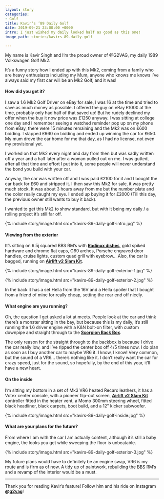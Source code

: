 ```yaml
---
layout: story
categories:
- Golf
title: Kavir’s ’89 Daily Golf
date: 2019-09-21 23:00:00 +0000
intro: I just wished my daily looked half as good as this one!
image_path: stories/kavirs-89-daily-golf

---
```

My name is Kavir Singh and I’m the proud owner of @G2VAG, my daily 1989 Volkswagen Golf Mk2.

It’s a funny story how I ended up with this Mk2, coming from a family who are heavy enthusiasts including my Mum, anyone who knows me knows I’ve always said my first car will be an Mk2 Golf, and it was!

#### How did you get it?

I saw a 1.6 Mk2 Golf Driver on eBay for sale, I was 16 at the time and tried to save as much money as possible. I offered the guy on eBay £1000 at the time, probably only had half of that saved up! But he rudely declined my offer when the buy it now price was £1250 anyway. I was sitting at college one day and I remember seeing a watched reminder pop up on my phone from eBay, there were 15 minutes remaining and the Mk2 was on £600 bidding. I slapped £660 on bidding and ended up winning the car for £650. My mum drove the car home for me that day, as I had no license, not even my provisional yet.

I worked on that Mk2 every night and day from then but was sadly written off a year and a half later after a woman pulled out on me. I was gutted, after all that time and effort I put into it, some people will never understand the bond you build with your car.

Anyway, the car was written off and I was paid £2100 for it and I bought the car back for £60 and stripped it. I then saw this Mk2 for sale, it was pretty much stock. It was about 3 hours away from me but the number plate and the color really caught my eye. I ended up buying it for £2000 (Till this day, the previous owner still wants to buy it back).

I wanted to get this Mk2 to show standard, but with it being my daily / a rolling project it’s still far off.

{% include story/image.html src="kavirs-89-daily-golf-intro.jpg" %}

#### Viewing from the exterior

It’s sitting on 9.5j squared BBS RM’s with [**Radinox dishes**](http://www.schmidt-wheels.com/radinox/), gold spiked hardware and chrome flat caps, G60 arches, Porsche engraved door handles, cruise lights, custom quad grill with eyebrow... Also, the car is bagged, running on [**Airlift v2 Slam Kit**](https://www.airliftperformance.com/product-lines/slam-air-suspension/).

{% include story/image.html src="kavirs-89-daily-golf-exterior-1.jpg" %}

{% include story/image.html src="kavirs-89-daily-golf-exterior-2.jpg" %}

In the back it has a set Hella from the 16V and a Hella spoiler that I bought from a friend of mine for really cheap, setting the rear end off nicely.

#### What engine are you running?

Oh, the question I get asked a lot at meets. People look at the car and think there’s a monster sitting in the bay, but because this is my daily, it’s still running the 1.6 driver engine with a K&N bolt-on filter, with custom downpipe and straight through to the [**Scorpion Back Box**](https://www.amazon.co.uk/SAUS074-Scorpion-Exhaust-Cat-Back-Non-Resonated/dp/B01NAWA7O3).

The only reason for the straight through to the backbox is because I drive the car really low, and I’ve ripped the center box off 4/5 times now. I do plan as soon as I buy another car to maybe VR6 it. I know, I know! Very common, but the sound of a VR6… there’s nothing like it. I don’t really want the car for crazy speed, just for the sound, so hopefully, by the end of this year, it’ll have a new heart.

#### On the inside

I’m sitting my bottom in a set of Mk3 VR6 heated Recaro leathers, it has a Votex center console, with a pioneer flip-out screen, [**Airlift v2 Slam Kit**](https://www.airliftperformance.com/product-lines/slam-air-suspension/) controller fitted in the heater vent, a Momo 300mm steering wheel, fitted black headliner, black carpets, boot build, and a 12″ kicker subwoofer.

{% include story/image.html src="kavirs-89-daily-golf-inside.jpg" %}

#### What are your plans for the future?

From where I am with the car I am actually content, although it’s still a baby engine, the looks you get while sweeping the floor is unbeatable.

{% include story/image.html src="kavirs-89-daily-golf-exterior-3.jpg" %}

My future plans would have to definitely be an engine swap, VR6 is my route and is firm as of now. A tidy up of paintwork, rebuilding the BBS RM’s and a revamp of the interior would be a must.

***

Thank you for reading Kavir’s feature! Follow him and his ride on Instagram [**@g2vag**](https://www.instagram.com/g2vag/)!